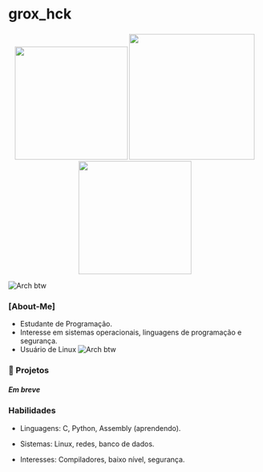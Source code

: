 # grox_hck

### 
<p align="center">
  <img src="https://i.pinimg.com/736x/eb/07/0a/eb070ae0f64106e2da420f601630a853.jpg" width="225px" style="">
  <img src="https://tenor.com/view/miku-hatsune-miku-satsuki-32ki-mesmerizer-gif-10997332751054754524.gif" width="250px">
  <img src="https://i.pinimg.com/736x/9d/86/f5/9d86f5ab75f4de80aeafeae7adbc1ce5.jpg" width="225px" style="">
</p>

![Arch btw](https://img.shields.io/badge/Arch-btw-blue?logo=arch-linux)

### [About-Me]

* Estudante de Programação.
* Interesse em sistemas operacionais, linguagens de programação e segurança.
* Usuário de Linux ![Arch btw](https://img.shields.io/badge/Arch-btw-blue?logo=arch-linux)

### 📂 Projetos

##### Em breve

### Habilidades

* Linguagens: C, Python, Assembly (aprendendo).

* Sistemas: Linux, redes, banco de dados.

* Interesses: Compiladores, baixo nível, segurança.

<p align="center" style="margin-top:20px; margin-bottom:20px;>
  <img src="https://tenor.com/view/miku-miku-beam-miku-gif-17809025294038646978.gif" width="400"/>
</p>
